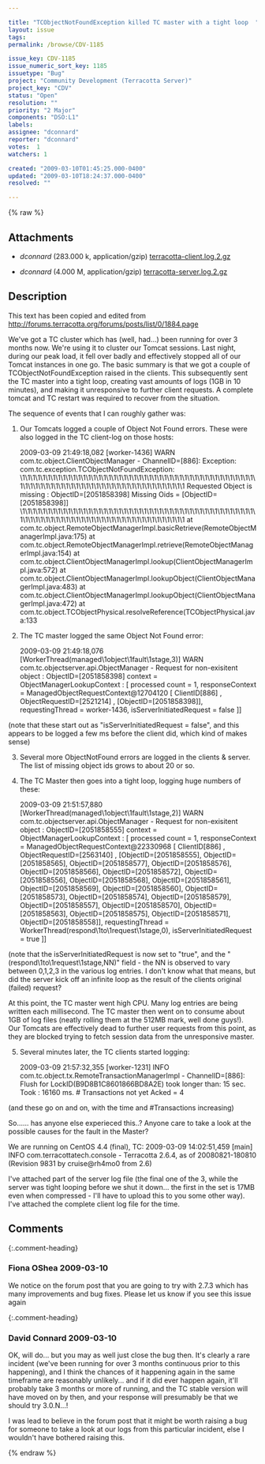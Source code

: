 ```yaml
---

title: "TCObjectNotFoundException killed TC master with a tight loop  "
layout: issue
tags: 
permalink: /browse/CDV-1185

issue_key: CDV-1185
issue_numeric_sort_key: 1185
issuetype: "Bug"
project: "Community Development (Terracotta Server)"
project_key: "CDV"
status: "Open"
resolution: ""
priority: "2 Major"
components: "DSO:L1"
labels: 
assignee: "dconnard"
reporter: "dconnard"
votes:  1
watchers: 1

created: "2009-03-10T01:45:25.000-0400"
updated: "2009-03-10T18:24:37.000-0400"
resolved: ""

---
```




{% raw %}


## Attachments
  
* <em>dconnard</em> (283.000 k, application/gzip) [terracotta-client.log.2.gz](/attachments/CDV/CDV-1185/terracotta-client.log.2.gz)
  
* <em>dconnard</em> (4.000 M, application/gzip) [terracotta-server.log.2.gz](/attachments/CDV/CDV-1185/terracotta-server.log.2.gz)
  



## Description

<div markdown="1" class="description">

This text has been copied and edited from http://forums.terracotta.org/forums/posts/list/0/1884.page

We've got a TC cluster which has (well, had...) been running for over 3 months now. We're using it to cluster our Tomcat sessions. Last night, during our peak load, it fell over badly and effectively stopped all of our Tomcat instances in one go. The basic summary is that we got a couple of TCObjectNotFoundException raised in the clients. This subsequently sent the TC master into a tight loop, creating vast amounts of logs (1GB in 10 minutes), and making it unresponsive to further client requests. A complete tomcat and TC restart was required to recover from the situation.

The sequence of events that I can roughly gather was:

1. Our Tomcats logged a couple of Object Not Found errors. These were also logged in the TC client-log on those hosts:

    2009-03-09 21:49:18,082 [worker-1436] WARN com.tc.object.ClientObjectManager - ChannelID=[886]: Exception:
    com.tc.exception.TCObjectNotFoundException:
    \1\1\1\1\1\1\1\1\1\1\1\1\1\1\1\1\1\1\1\1\1\1\1\1\1\1\1\1\1\1\1\1\1\1\1\1\1\1\1\1\1\1\1\1\1\1\1\1\1\1\1\1\1\1\1\1\1\1\1\1\1\1\1\1\1\1\1\1\1\1\1\1\1\1\1\1\1\1\1
    Requested Object is missing : ObjectID=[2051858398] Missing Oids = [ObjectID=[2051858398]]
    \1\1\1\1\1\1\1\1\1\1\1\1\1\1\1\1\1\1\1\1\1\1\1\1\1\1\1\1\1\1\1\1\1\1\1\1\1\1\1\1\1\1\1\1\1\1\1\1\1\1\1\1\1\1\1\1\1\1\1\1\1\1\1\1\1\1\1\1\1\1\1\1\1\1\1\1\1\1\1
    at com.tc.object.RemoteObjectManagerImpl.basicRetrieve(RemoteObjectManagerImpl.java:175)
    at com.tc.object.RemoteObjectManagerImpl.retrieve(RemoteObjectManagerImpl.java:154)
    at com.tc.object.ClientObjectManagerImpl.lookup(ClientObjectManagerImpl.java:572)
    at com.tc.object.ClientObjectManagerImpl.lookupObject(ClientObjectManagerImpl.java:483)
    at com.tc.object.ClientObjectManagerImpl.lookupObject(ClientObjectManagerImpl.java:472)
    at com.tc.object.TCObjectPhysical.resolveReference(TCObjectPhysical.java:133  


2. The TC master logged the same Object Not Found error:

    2009-03-09 21:49:18,076 [WorkerThread(managed\1object\1fault\1stage,3)] WARN com.tc.objectserver.api.ObjectManager - Request for non-exisitent object : ObjectID=[2051858398] context = ObjectManagerLookupContext : [ processed count = 1, responseContext = ManagedObjectRequestContext@12704120 [ ClientID[886] , ObjectRequestID=[2521214] , [ObjectID=[2051858398]], requestingThread = worker-1436, isServerInitiatedRequest = false ]]  


(note that these start out as "isServerInitiatedRequest = false", and this appears to be logged a few ms before the client did, which kind of makes sense)

3. Several more ObjectNotFound errors are logged in the clients & server. The list of missing object ids grows to about 20 or so.

4. The TC Master then goes into a tight loop, logging huge numbers of these:

    2009-03-09 21:51:57,880 [WorkerThread(managed\1object\1fault\1stage,2)] WARN com.tc.objectserver.api.ObjectManager - Request for non-exisitent object : ObjectID=[2051858555] context = ObjectManagerLookupContext : [ processed count = 1, responseContext = ManagedObjectRequestContext@22330968 [ ClientID[886] , ObjectRequestID=[2563140] , [ObjectID=[2051858555], ObjectID=[2051858565], ObjectID=[2051858577], ObjectID=[2051858576], ObjectID=[2051858566], ObjectID=[2051858572], ObjectID=[2051858556], ObjectID=[2051858568], ObjectID=[2051858561], ObjectID=[2051858569], ObjectID=[2051858560], ObjectID=[2051858573], ObjectID=[2051858574], ObjectID=[2051858579], ObjectID=[2051858557], ObjectID=[2051858570], ObjectID=[2051858563], ObjectID=[2051858575], ObjectID=[2051858571], ObjectID=[2051858558]], requestingThread = WorkerThread(respond\1to\1request\1stage,0), isServerInitiatedRequest = true ]]  


(note that the isServerInitiatedRequest is now set to "true", and the "(respond\1to\1request\1stage,NN)" field - the NN is observed to vary between 0,1,2,3 in the various log entries. I don't know what that means, but did the server kick off an infinite loop as the result of the clients original (failed) request?

At this point, the TC master went high CPU. Many log entries are being written each millisecond. The TC master then went on to consume about 1GB of log files (neatly rolling them at the 512MB mark, well done guys!). Our Tomcats are effectively dead to further user requests from this point, as they are blocked trying to fetch session data from the unresponsive master.

5. Several minutes later, the TC clients started logging:

    2009-03-09 21:57:32,355 [worker-1231] INFO com.tc.object.tx.RemoteTransactionManagerImpl - ChannelID=[886]: Flush for LockID(B9D8B1C8601866BD8A2E) took longer than: 15 sec. Took : 16160 ms. # Transactions not yet Acked = 4  


(and these go on and on, with the time and #Transactions increasing)

So...... has anyone else experieced this..? Anyone care to take a look at the possible causes for the fault in the Master? 

We are running on CentOS 4.4 (final), TC: 2009-03-09 14:02:51,459 [main] INFO com.terracottatech.console - Terracotta 2.6.4, as of 20080821-180810 (Revision 9831 by cruise@rh4mo0 from 2.6)

I've attached part of the server log file (the final one of the 3, while the server was tight looping before we shut it down... the first in the set is 17MB even when compressed - I'll have to upload this to you some other way).  I've attached the complete client log file for the time.


</div>

## Comments


{:.comment-heading}
### **Fiona OShea** <span class="date">2009-03-10</span>

<div markdown="1" class="comment">

We notice on the forum post that you are going to try with 2.7.3 which has many improvements and bug fixes.  Please let us know if you see this issue again

</div>


{:.comment-heading}
### **David Connard** <span class="date">2009-03-10</span>

<div markdown="1" class="comment">

OK, will do... but you may as well just close the bug then.  It's clearly a rare incident (we've been running for over 3 months continuous prior to this happening), and I think the chances of it happening again in the same timeframe are reasonably unlikely...  and if it did ever happen again, it'll probably take 3 months or more of running, and the TC stable version will have moved on by then, and your response will presumably be that we should try 3.0.N...!

I was lead to believe in the forum post that it might be worth raising a bug for someone to take a look at our logs from this particular incident, else I wouldn't have bothered raising this.

</div>



{% endraw %}
